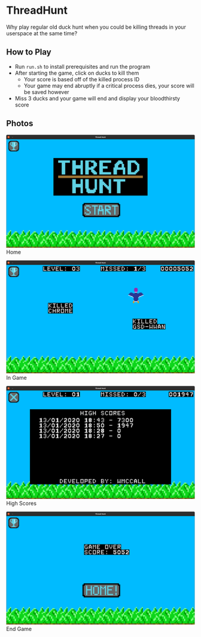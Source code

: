 # ThreadHunt

Why play regular old duck hunt when you could be killing threads in your userspace at the same time?

## How to Play

- Run `run.sh` to install prerequisites and run the program
- After starting the game, click on ducks to kill them
  - Your score is based off of the killed process ID
  - Your game may end abruptly if a critical process dies, your score will be saved however
- Miss 3 ducks and your game will end and display your bloodthirsty score

## Photos

![Thread Hunt Home](demoImages/ThreadHuntHome.png)
Home

![Thread Hunt During](demoImages/ThreadHuntDuring.png)
In Game

![Thread Hunt High Scores](demoImages/ThreadHuntHighScores.png)
High Scores

![Thread Hunt End Game](demoImages/ThreadHuntEndGame.png)
End Game

